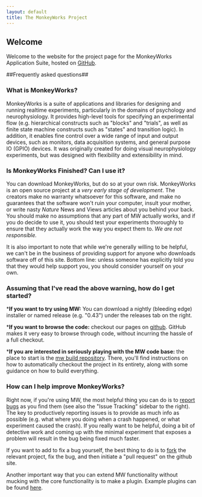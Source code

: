 ```yaml
---
layout: default
title: The MonkeyWorks Project
---
```


## Welcome ##
Welcome to the website for the project page for the MonkeyWorks Application Suite, hosted on <a href="http://github.com">GitHub</a>.


##Frequently asked questions##
### What is MonkeyWorks? ###
MonkeyWorks is a suite of applications and libraries for designing and running realtime experiments, particularly in the domains of psychology and neurophysiology.  It provides high-level tools for specifying an experimental flow (e.g. hierarchical constructs such as "blocks" and "trials", as well as finite state machine constructs such as "states" and transition logic).  In addition, it enables fine control over a wide range of input and output devices, such as monitors, data acquisition systems, and general purpose IO (GPIO) devices.  It was originally created for doing visual neurophysiology experiments, but was designed with flexibility and extensibility in mind.


### Is MonkeyWorks Finished? Can I use it? ###
You can download MonkeyWorks, but do so at your own risk.  MonkeyWorks is an open source project at a _very early stage of development_.  The creators make no warranty whatsoever for this software, and make no guarantees that the software won't ruin your computer, insult your mother, or write nasty _Nature_ News and Views articles about you behind your back.  You should make no assumptions that any part of MW actually works, and if you do decide to use it, you should test your experiments thoroughly to ensure that they actually work the way you expect them to. *We are not responsible.*

It is also important to note that while we're generally willing to be helpful, we can't be in the business of providing support for anyone who downloads software off of this site.  Bottom line: unless someone has explicitly told you that they would help support you, you should consider yourself on your own.

### Assuming that I've read the above warning, how do I get started? ###

*__If you want to try using MW:__ You can download a nightly (bleeding edge) installer or named release (e.g. "0.43") under the releases tab on the right.

*__If you want to browse the code:__ checkout our pages on [github](http://github.com/monkeyworks-project).  GitHub makes it very easy to browse through code, without incurring the hassle of a full checkout. 

*__If you are interested in seriously playing with the MW code base:__ the place to start is the [mw build repository](http://github.com/monkeyworks-project/mw_build/tree/master). There, you'll find instructions on how to automatically checkout the project in its entirety, along with some guidance on how to build everything.

### How can I help improve MonkeyWorks? ###
Right now, if you're using MW, the most helpful thing you can do is to [report bugs](http://monkeyworks.lighthouse.com) as you find them (see also the "Issue Tracking" sidebar to the right).  The key to productively reporting issues is to provide as much info as possible (e.g. what where you doing when a crash happened, or what experiment caused the crash).  If you really want to be helpful, doing a bit of detective work and coming up with the minimal experiment that exposes a problem will result in the bug being fixed much faster.

If you want to add to fix a bug yourself, the best thing to do is to [fork](http://railsontherun.com/2008/3/3/how-to-use-github-and-submit-a-patch) the relevant project, fix the bug, and then initiate a "pull request" on the github site.  

Another important way that you can extend MW functionality without mucking with the core functionality is to make a plugin.  Example plugins can be found [here](http://github.com/monkeyworks-project/mw_core_plugins).